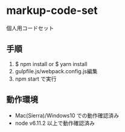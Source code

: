 # markup-code-set
個人用コードセット

## 手順

1. $ npm install or $ yarn install
2. gulpfile.js/webpack.config.js編集
3. npm start で実行

## 動作環境

- Mac(Sierra)/Windows10 での動作確認済み
- node v6.11.2 以上で動作確認済み